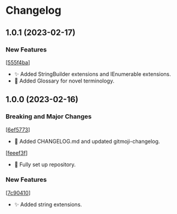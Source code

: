 # Changelog

<a name="1.0.1"></a>
## 1.0.1 (2023-02-17)

### New Features


 [[555f4ba](https://github.com/The-Parable-Collective/Librarium/commit/555f4bab1bdc24726e8cc780b625b355928a6fe1)]
- ✨ Added StringBuilder extensions and IEnumerable extensions.
- 📝 Added Glossary for novel terminology.




<a name="1.0.0"></a>
## 1.0.0 (2023-02-16)

### Breaking and Major Changes


 [[6ef5773](https://github.com/The-Parable-Collective/Librarium/commit/6ef5773a3c532dcefaf6fb57089afc341f066ada)]
- 🎉 Added CHANGELOG.md and updated gitmoji-changelog.

 [[feeef3f](https://github.com/The-Parable-Collective/Librarium/commit/feeef3f30c3f622018e4cd0d54c70429c9641741)]
- 🎉 Fully set up repository.

### New Features


 [[7c90410](https://github.com/The-Parable-Collective/Librarium/commit/7c90410e8acdc3fe2bb0ec57e785bbce6a7b5a8e)]
- ✨ Added string extensions.




